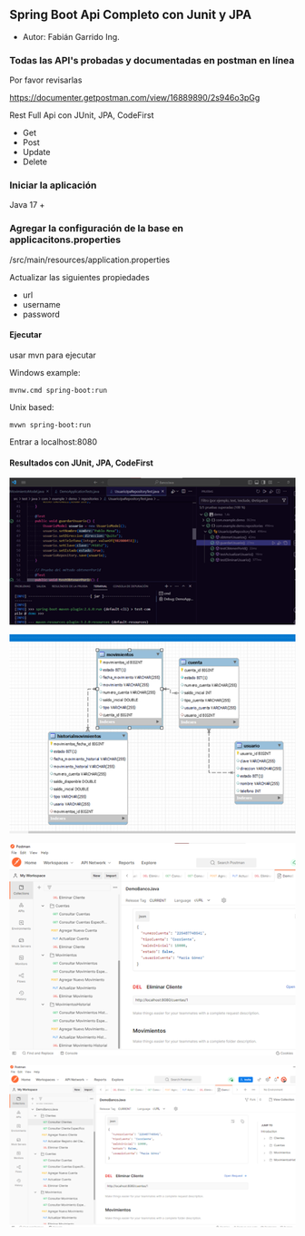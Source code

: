 ## Spring Boot Api Completo con Junit y JPA
 
* Autor: Fabián Garrido Ing.
 

### Todas las API's probadas y documentadas en postman en línea

Por favor revisarlas

https://documenter.getpostman.com/view/16889890/2s946o3pGg


Rest Full Api con JUnit, JPA, CodeFirst
 
* Get 
* Post
* Update 
* Delete 

### Iniciar la aplicación 
Java 17 + 

### Agregar la configuración de la base en applicacitons.properties 

/src/main/resources/application.properties

Actualizar las siguientes propiedades 

* url 
* username 
* password

#### Ejecutar
usar mvn para ejecutar

Windows example:

    mvnw.cmd spring-boot:run

Unix based:

    mvwn spring-boot:run 

Entrar a localhost:8080

#### Resultados con JUnit, JPA, CodeFirst

![Pruebas de usuario con Junit](/ImagenesReadme/Imagen4.png)


![Base de datos creada con CodeFirt en Mysql](/ImagenesReadme/Imagen1.png)


![Postman](/ImagenesReadme/Imagen2.png)


![Postman](/ImagenesReadme/Imagen3.png)


